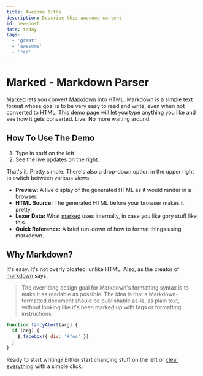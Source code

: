 ```yaml
---
title: Awesome Title
description: Describe this awesome content
id: new-post
date: today
tags:
  - 'great'
  - 'awesome'
  - 'rad'
---
```


# Marked - Markdown Parser

[Marked] lets you convert [Markdown] into HTML. Markdown is a simple text format whose goal is to be very easy to read and write, even when not converted to HTML. This demo page will let you type anything you like and see how it gets converted. Live. No more waiting around.

## How To Use The Demo

1. Type in stuff on the left.
2. See the live updates on the right.

That's it. Pretty simple. There's also a drop-down option in the upper right to switch between various views:

- **Preview:** A live display of the generated HTML as it would render in a browser.
- **HTML Source:** The generated HTML before your browser makes it pretty.
- **Lexer Data:** What [marked] uses internally, in case you like gory stuff like this.
- **Quick Reference:** A brief run-down of how to format things using markdown.

## Why Markdown?

It's easy. It's not overly bloated, unlike HTML. Also, as the creator of [markdown] says,

> The overriding design goal for Markdown's
> formatting syntax is to make it as readable
> as possible. The idea is that a
> Markdown-formatted document should be
> publishable as-is, as plain text, without
> looking like it's been marked up with tags
> or formatting instructions.

```javascript
function fancyAlert(arg) {
  if (arg) {
    $.facebox({ div: '#foo' })
  }
}
```

Ready to start writing? Either start changing stuff on the left or
[clear everything](/demo/?text=) with a simple click.

[marked]: https://github.com/markedjs/marked/
[markdown]: http://daringfireball.net/projects/markdown/
